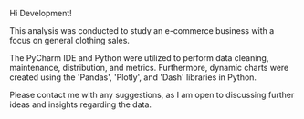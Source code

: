 Hi Development!

This analysis was conducted to study an e-commerce business with a focus on general clothing sales.

The PyCharm IDE and Python were utilized to perform data cleaning, maintenance, distribution, and metrics. Furthermore, dynamic charts were created using the 'Pandas', 'Plotly', and 'Dash' libraries in Python.

Please contact me with any suggestions, as I am open to discussing further ideas and insights regarding the data.

